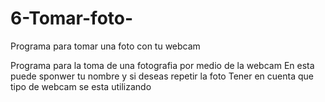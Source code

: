 # 6-Tomar-foto-
Programa para tomar una foto con tu webcam

Programa para la toma de una fotografia por medio de la webcam
En esta puede sponwer tu nombre y si deseas repetir la foto
Tener en cuenta que tipo de webcam se esta utilizando
